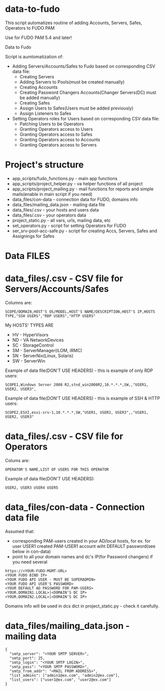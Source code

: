 # data-to-fudo
This script automatizes routine of adding Accounts, Servers, Safes, Operators to FUDO PAM

Use for FUDO PAM 5.4 and later!

Data to Fudo

Script is aumtomatization of:
 - Adding Servers/Accounts/Safes to Fudo based on corresponding CSV data file:
   -  Creating Servers
   -  Adding Servers to Pools(must be created manually)
   -  Creating Accounts
   -  Creating Password Changers Accounts(Changer Servers(DC) must be added manually)
   -  Creating Safes
   -  Assign Users to Safes(Users must be added previously)
   -  Assign Listeners to Safes
 - Setting Operators roles for Users based on corresponding CSV data file:
   - Patching Users to be Operators
   - Granting Operators access to Users
   - Granting Operators access to Safes
   - Granting Operators access to Accounts
   - Granting Operators access to Servers

# Project's structure

- app_scripts/fudo_functions.py - main app functions
- app_scripts/project_helper.py - va helper functions of all project
- app_scripts/project_mailing.py - mail functions for reports and simple mails(enable in main script if you need)
- data_files/con-data - connection data for FUDO, domains info
- data_files/mailing_data.json - mailing data file
- data_files/<YOUR-SCOPE-DATA>.csv - your hosts and users data
- data_files/<YOUR-OPERATORS-DATA>.csv - your operators data
- project_static.py - all vars, urls, mailing data, etc
- set_operators.py - script for setting Operators for FUDO
- ser_srv-pool-acc-safe.py - script for creating Accs, Servers, Safes and Assignings for Safes

# Data FILES

# data_files/<YOUR-SCOPE-DATA>.csv - CSV file for Servers/Accounts/Safes

Columns are:
```
SCOPE/DOMAIN,HOST'S OS/MODEL,HOST'S NAME/DESCRIPTION,HOST'S IP,HOSTS TYPE,"SSH USERS","RDP USERS","HTTP USERS"
```

My HOSTS' TYPES ARE
- HV - HyperVisors
- ND - VA NetworkDevices
- SC - StorageControl
- SM - ServerManager(iLOM, iRMC)
- SN - ServerNix(Linux, Solaris)
- SW - ServerWin

Example of data file(DON'T USE HEADERS) - this is example of only RDP users:
```
SCOPE1,Windows Server 2008 R2,stnd_win2008R2,10.*.*.*,SW,,"USER1, USER2, USER3",
```

Example of data file(DON'T USE HEADERS) - this is example of SSH & HTTP users:
```
SCOPE2,ESXI,esxi-srv-1,10.*.*.*,SW,"USER1, USER2, USER3",,"USER1, USER2, USER3"
```

# data_files/<YOUR-OPERATORS-DATA>.csv - CSV file for Operators

Colums are:
```
OPERATOR'S NAME,LIST OF USERS FOR THIS OPERATOR
```

Example of data file(DON'T USE HEADERS):
```
USER2, USER3 USER4 USER5
```

# data_files/con-data - Connection data file

Assumed that:
- corresponding PAM-users created in your AD/local hosts, for ex. for user USER1 created PAM-USER1 account wiht DEFAULT password(see below in con-data)
- point to all your domain names and dc's IP(for Password changers) if you need several

```
https://<YOUR-FUDO-MGMT-URL>
<YOUR FUDO BIND IP>
<YOUR FUDO API USER - MUST BE SUPERADMIN>
<YOUR FUDO API USER'S PASSWORD>
<YOUR DEFAULT AD PASSWORD FOR PAM-USERS>
<YOUR.DOMAIN1.LOCAL>|<DOMAIN'S DC IP>
<YOUR.DOMAIN2.LOCAL>|<DOMAIN'S DC IP>
```

Domains info will be used in dcs dict in project_static.py - check it carefully.

# data_files/mailing_data.json - mailing data
```
{
  "smtp_server": "<YOUR SMTP SERVER>",
  "smtp_port": 25,
  "smtp_login": "<YOUR SMTP LOGIN>",
  "smtp_pass": "<YOUR SMTP PASSWORD>",
  "smtp_from_addr": "<MAIL FROM ADDRESS>",
  "list_admins": ["admin1@ex.com", "admin2@ex.com"],
  "list_users": ["user1@ex.com", "user2@ex.com"]
}
```

